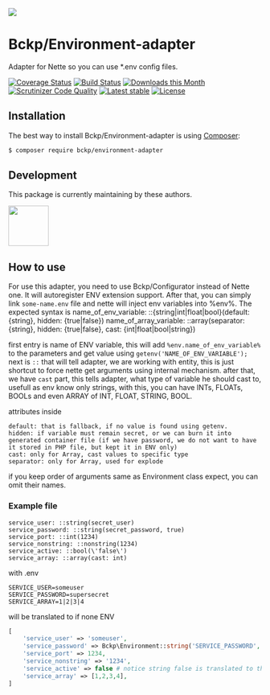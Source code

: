 ![](https://heatbadger.now.sh/github/readme/bckp/environment-adapter/)

# Bckp/Environment-adapter
Adapter for Nette so you can use *.env config files.

[![Coverage Status](https://img.shields.io/coveralls/github/bckp/environment-adapter/master)](https://coveralls.io/github/bckp/environment-adapter?branch=master)
[![Build Status](https://img.shields.io/github/workflow/status/bckp/environment-adapter/Tests/master)](https://github.com/bckp/environment-adapter/actions)
[![Downloads this Month](https://img.shields.io/packagist/dm/bckp/environment-adapter.svg)](https://packagist.org/packages/bckp/environment-adapter)
[![Scrutinizer Code Quality](https://img.shields.io/scrutinizer/quality/g/bckp/environment-adapter/master)](https://scrutinizer-ci.com/g/bckp/environment-adapter/?branch=master)
[![Latest stable](https://img.shields.io/packagist/v/bckp/environment-adapter.svg)](https://packagist.org/packages/bckp/environment-adapter)
[![License](https://img.shields.io/badge/license-MIT-blue.svg)](https://github.com/bckp/environment-adapter/blob/master/license.md)

Installation
------------

The best way to install Bckp/Environment-adapter is using [Composer](http://getcomposer.org/):

```sh
$ composer require bckp/environment-adapter
```

## Development

This package is currently maintaining by these authors.

<a href="https://github.com/bckp"><img width="80" height="80" src="https://avatars.githubusercontent.com/u/179652?v=4&s=80"></a>

## How to use

For use this adapter, you need to use Bckp/Configurator instead of Nette one. It will autoregister ENV extension support. After that, you can simply link `some-name.env` file and nette will inject env variables into %env%.
The expected syntax is
name_of_env_variable: ::{string|int|float|bool}(default: {string}, hidden: {true|false})
name_of_array_variable: ::array(separator: {string}, hidden: {true|false}, cast: {int|float|bool|string})

first entry is name of ENV variable, this will add `%env.name_of_env_variable%` to the parameters and get value using `getenv('NAME_OF_ENV_VARIABLE');` 
next is `::` that will tell adapter, we are working with entity, this is just shortcut to force nette get arguments using internal mechanism.
after that, we have `cast` part, this tells adapter, what type of variable he should cast to, usefull as env know only strings, with this, you can have INTs, FLOATs, BOOLs and even ARRAY of INT, FLOAT, STRING, BOOL.

attributes inside
```text
default: that is fallback, if no value is found using getenv.
hidden: if variable must remain secret, or we can burn it into generated container file (if we have password, we do not want to have it stored in PHP file, but kept it in ENV only)
cast: only for Array, cast values to specific type
separator: only for Array, used for explode
```

if you keep order of arguments same as Environment class expect, you can omit their names.

### Example file
```text
service_user: ::string(secret_user)
service_password: ::string(secret_password, true)
service_port: ::int(1234)
service_nonstring: ::nonstring(1234)
service_active: ::bool(\'false\')
service_array: ::array(cast: int)
```
with .env
```text
SERVICE_USER=someuser
SERVICE_PASSWORD=supersecret
SERVICE_ARRAY=1|2|3|4
```

will be translated to if none ENV 

```php
[
	'service_user' => 'someuser',
	'service_password' => Bckp\Environment::string('SERVICE_PASSWORD', 'secret_password'),
	'service_port' => 1234,
	'service_nonstring' => '1234',
	'service_active' => false # notice string false is translated to the boolean correctly
	'service_array' => [1,2,3,4],
]
```
